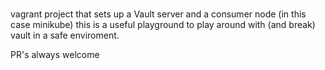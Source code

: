 # 

vagrant project that sets up a Vault server and a consumer node (in this case minikube) this is a useful playground to play around with (and break) vault in a safe enviroment. 

PR's always welcome
